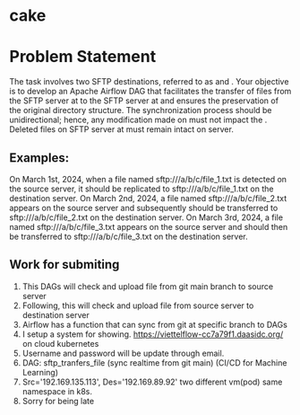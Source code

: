 # cake



# Problem Statement
The task involves two SFTP destinations, referred to as <source> and <target>.
Your objective is to develop an Apache Airflow DAG that facilitates the transfer of files from the SFTP server at <source> to the SFTP server at <target> and ensures the preservation of the original directory structure.
The synchronization process should be unidirectional; hence, any modification made on <target> must not impact the <source>.
Deleted files on SFTP server at <source> must remain intact on <target> server.


## Examples:
On March 1st, 2024, when a file named sftp://<source>/a/b/c/file_1.txt is detected on the source server, it should be replicated to sftp://<target>/a/b/c/file_1.txt on the destination server.
On March 2nd, 2024, a file named sftp://<source>/a/b/c/file_2.txt appears on the source server and subsequently should be transferred to sftp://<target>/a/b/c/file_2.txt on the destination server.
On March 3rd, 2024, a file named sftp://<source>/a/b/c/file_3.txt appears on the source server and should then be transferred to sftp://<target>/a/b/c/file_3.txt on the destination server.


## Work for submiting 

1. This DAGs will check and upload file from git main branch to source server
2. Following, this will check and upload file from source server to destination server
3. Airflow has a function that can sync from git at specific branch to DAGs
4. I setup a system for showing. https://viettelflow-cc7a79f1.daasidc.org/ on cloud kubernetes
5. Username and password will be update through email.
6. DAG:  sftp_tranfers_file (sync realtime from git main)  (CI/CD for Machine Learning)
7. Src='192.169.135.113', Des='192.169.89.92' two different vm(pod) same namespace in k8s.
8. Sorry for being late

